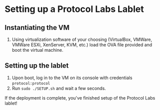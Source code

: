 Setting up a Protocol Labs Lablet
===

Instantiating the VM
---
1. Using virtualization software of your choosing (VirtualBox, VMWare, VMWare ESXi, XenServer, KVM, etc.) load the OVA file provided and boot the virtual machine.

Setting up the lablet
---
1. Upon boot, log in to the VM on its console with credentials `protocol:protocol`
1. Run `sudo ./SETUP.sh` and wait a few seconds.

If the deployment is complete, you've finished setup of the Protocol Labs lablet!
